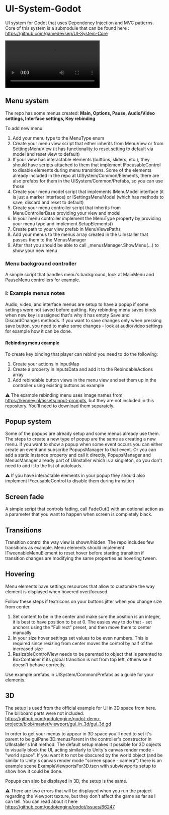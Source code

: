 # UI-System-Godot

UI system for Godot that uses Dependency Injection and MVC patterns.  
Core of this system is a submodule that can be found here : https://github.com/gamedevserj/UI-System-Core 

![Video](https://raw.githubusercontent.com/gamedevserj/Images-For-Repo/refs/heads/main/UiSystemGodot/UISystemGodotAnimated.mp4)  

## Menu system
The repo has some menus created: **Main, Options, Pause, Audio/Video settings, Interface settings, Key rebinding**   

To add new menu:
1. Add your menu type to the MenuType enum
2. Create your menu view script that either inherits from MenuView or from SettingsMenuView (it has functionality to reset setting to default via model and reset view to default)
3. If your view has interactable elements (buttons, sliders, etc.), they should have scripts attached to them that implement IFocusableControl to disable elements during menu transitions. Some of the elements already included in the repo at UISystem/Common/Elements, there are also prefabs for them in the UISystem/Common/Prefabs, so you can use those
4. Create your menu model script that implements IMenuModel interface (it is just a marker interface) or ISettingsMenuModel (which has methods to save, discard and reset to default)
5. Create your menu controller script that inherits from MenuControllerBase providing your view and model
6. In your menu controller implement the MenuType property by providing your menu type and implement SetupElements()
7. Create path to your view prefab in MenuViewsPaths
8. Add your menus to the menus array created in the UiInstaller that passes them to the MenusManager
9. After that you should be able to call _menusManager.ShowMenu(...) to show your new menu

### Menu background controller
A simple script that handles menu's background, look at MainMenu and PauseMenu controllers for example.

### ℹ️: Example menus notes

Audio, video, and interface menus are setup to have a popup if some settings were not saved before quitting. Key rebinding menu saves binds when new key is assigned that's why it has empty Save and DiscardChanges methods. If you want to save changes only when pressing save button, you need to make some changes - look at audio/video settings for example how it can be done.

#### Rebinding menu example  
  
To create key binding that player can rebind you need to do the following:
1. Create your actions in InputMap
2. Create a property in InputsData and add it to the RebindableActions array
3. Add rebindable button views in the menu view and set them up in the controller using existing buttons as example
   
 ⚠️ The example rebinding menu uses image names from https://kenney.nl/assets/input-prompts, but they are not included in this repository. You'll need to download them separately.

## Popup system
Some of the popups are already setup and some menus already use them. The steps to create a new type of popup are the same as creating a new menu. 
If you want to show a popup when some event occurs you can either create an event and subscribe PopupsManager to that event. Or you can add a static Instance property and call it directly, PopupsManager and MenusManager already part of UiInstaller which is a singleton, so you don't need to add it to the list of autoloads.  

 ⚠️ If you have interactable elements in your popup they should also implement IFocusableControl to disable them during transition

## Screen fade
A simple script that controls fading, call FadeOut() with an optional action as a parameter that you want to happen when screen is completely black.  

## Transitions  
Transition control the way view is shown/hidden. The repo includes few transitions as example. Menu elements should implement ITweenableMenuElement to reset hover before starting transition if transition changes are modifying the same properties as hovering tween.

## Hovering  
Menu elements have settings resources that allow to customize the way element is displayed when hovered over/focused.  

Follow these steps if text/icons on your buttons jitter when you change size from center
1. Set content to be in the center and make sure the position is an integer, it is best to have position to be at 0. The easies way to do that - set anchors using the "Full rect" preset, and then move them to center manually
2. In your size hover settings set values to be even numbers. This is required since resizing from center moves the control by half of the increased size
3. ResizableControlView needs to be parented to object that is parented to BoxContainer if its global transition is not from top left, otherwise it doesn't behave correctly.

Use example prefabs in UISystem/Common/Prefabs as a guide for your elements.

## 3D 
The setup is used from the official example for UI in 3D space from here. The billboard parts were not included.
https://github.com/godotengine/godot-demo-projects/blob/master/viewport/gui_in_3d/gui_3d.gd

In order to get your menus to appear in 3D space you'll need to set it's parent to be guiPanel3D.menusParent in the controller's constructor in UIInstaller's Init method. 
The default setup makes it possible for 3D objects to visually block the UI, acting similarly to Unity's canvas render mode - "world space". If you want it to not be obscured by the world object (and be similar to Unity's canvas render mode "screen space - camera") there is an example scene ExampleViewportsFor3D.tscn with subviewports setup to show how it could be done.

Popups can also be displayed in 3D, the setup is the same.

 ⚠️ There are two errors that will be displayed when you run the project regarding the Viewport texture, but they don't affect the game as far as I can tell.
 You can read about it here https://github.com/godotengine/godot/issues/66247
